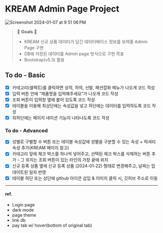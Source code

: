 # KREAM Admin Page Project

![Screenshot 2024-01-07 at 9 51 06 PM](https://github.com/ready-oun/oz_be_challenge/assets/148455749/caf84d91-0a5d-4c13-8f3b-a70bca178fc8)

> 👑 **Goals** 👑
>
> - KREAM 신규 상품 데이터가 담긴 데이터베이스 정보를 보여줄 Admin Page 구현
> - DB에 저장된 데이터를 Admin page 방식으로 구현 목표
> - Bootstrap(v5.3) 활용

## To do - Basic

- [x] 카테고리(셀렉트)를 클릭하면 상의, 하의, 신발, 패션잡화 메뉴가 나오게 코드 작성
- [x] 입력 버튼 안에 “제품명을 입력해주세요”가 나오게 코드 작성
- [x] 조회 버튼이 입력창 옆에 붙어 있도록 코드 작성
- [x] 테이블을 이용해 최상단에는 속성값을 넣고 하단에는 데이터를 입력하도록 코드 작성
- [x] 최하단에는 페이지 네이션 기능이 나타나도록 코드 작성

### To do - Advanced

- [x] 성별로 구별할 수 버튼 또는 테이블 속성값에 성별을 구분할 수 있는 속성 + 럭셔리 속성 추가(KREAM 페이지 참고)
- [x] 카테고리 앞에 체크 박스를 하나씩 넣어주고, 선택된 체크 박스를 삭제하는 버튼 추가 - 그 위치는 조회 버튼이 있는 라인의 가장 끝에 위치
- [x] 신규 등록 상품 옆에 신규 등록 상품 (2024-01-22) 형태로 변경해주고, 날짜는 업데이트된 일자 반영
- [x] 테이블 하단 또는 상단에 github 아이콘 삽입 & 이미지 클릭 시, 깃허브 주소로 이동

---

#### ref.

- Login page
- dark mode
- page theme
- link db
- pay tab w/ hover(bottom of original tab)
